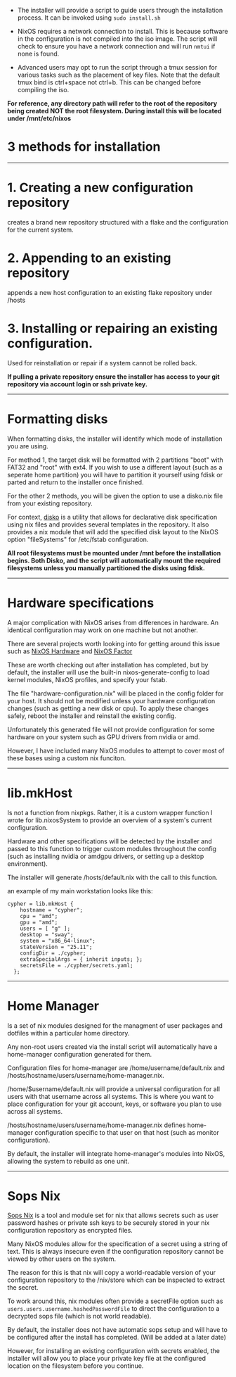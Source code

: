 - The installer will provide a script to guide users through the installation process. It can be invoked using `sudo install.sh`

- NixOS requires a network connection to install. This is because software in the configuration is not compiled into the iso image. The script will check to ensure you have a network connection and will run `nmtui` if none is found.

- Advanced users may opt to run the script through a tmux session for various tasks such as the placement of key files. Note that the default tmux bind is ctrl+space not ctrl+b. This can be changed before compiling the iso.

**For reference, any directory path will refer to the root of the repository being created NOT the root filesystem. During install this will be located under /mnt/etc/nixos**

# 3 methods for installation

-----------------------------------------------------------

# 1. Creating a new configuration repository

creates a brand new repository structured with a flake and the configuration for the current system.

# 2. Appending to an existing repository

appends a new host configuration to an existing flake repository under /hosts

# 3. Installing or repairing an existing configuration.

Used for reinstallation or repair if a system cannot be rolled back.

**If pulling a private repository ensure the installer has access to your git repository via account login or ssh private key.**

------------------------------------------------------------

# Formatting disks

When formatting disks, the installer will identify which mode of installation you are using.

For method 1, the target disk will be formatted with 2 partitions "boot" with FAT32 and "root" with ext4. If you wish to use a different layout (such as a seperate home partition) you will have to partition it yourself using fdisk or parted and return to the installer once finished.

For the other 2 methods, you will be given the option to use a disko.nix file from your existing repository.

For context, [disko](https://github.com/nix-community/disko) is a utility that allows for declarative disk specification using nix files and provides several templates in the repository.
It also provides a nix module that will add the specified disk layout to the NixOS option "fileSystems" for /etc/fstab configuration.

**All root filesystems must be mounted under /mnt before the installation begins. Both Disko, and the script will automatically mount the required filesystems unless you manually partitioned the disks using fdisk.**

-------------------------------------------------------------

# Hardware specifications

A major complication with NixOS arises from differences in hardware. An identical configuration may work on one machine but not another.

There are several projects worth looking into for getting around this issue such as [NixOS Hardware](https://github.com/nixos/nixos-hardware) and [NixOS Factor](https://github.com/nix-community/nixos-facter)

These are worth checking out after installation has completed, but by default, the installer will use the built-in nixos-generate-config to load kernel modules, NixOS profiles, and specify your fstab.

The file "hardware-configuration.nix" will be placed in the config folder for your host. It should not be modified unless your hardware configuration changes (such as getting a new disk or cpu).
To apply these changes safely, reboot the installer and reinstall the existing config.

Unfortunately this generated file will not provide configuration for some hardware on your system such as GPU drivers from nvidia or amd.

However, I have included many NixOS modules to attempt to cover most of these bases using a custom nix funciton.

-------------------------------------------------------------

# lib.mkHost

Is not a function from nixpkgs. Rather, it is a custom wrapper function I wrote for lib.nixosSystem to provide an overview of a system's current configuration.

Hardware and other specifications will be detected by the installer and passed to this function to trigger custom modules throughout the config (such as installing nvidia or amdgpu drivers, or setting up a desktop environment).

The installer will generate /hosts/default.nix with the call to this function.

an example of my main workstation looks like this:

```
cypher = lib.mkHost {
    hostname = "cypher";
    cpu = "amd";
    gpu = "amd";
    users = [ "g" ];
    desktop = "sway";
    system = "x86_64-linux";
    stateVersion = "25.11";
    configDir = ./cypher;
    extraSpecialArgs = { inherit inputs; };
    secretsFile = ./cypher/secrets.yaml;
  };
```

--------------------------------------------------------------

# Home Manager

Is a set of nix modules designed for the managment of user packages and dotfiles within a particular home directory.

Any non-root users created via the install script will automatically have a home-manager configuration generated for them.

Configuration files for home-manager are /home/username/default.nix and /hosts/hostname/users/username/home-manager.nix.

/home/$username/default.nix will provide a universal configuration for all users with that username across all systems.
This is where you want to place configuration for your git account, keys, or software you plan to use across all systems.

/hosts/hostname/users/username/home-manager.nix defines home-manager configuration specific to that user on that host (such as monitor configuration).

By default, the installer will integrate home-manager's modules into NixOS, allowing the system to rebuild as one unit.

--------------------------------------------------------------

# Sops Nix

[Sops Nix](https://github.com/Mic92/sops-nix) is a tool and module set for nix that allows secrets such as user password hashes or private ssh keys to be securely stored in your nix configuration repository as encrypted files.

Many NixOS modules allow for the specification of a secret using a string of text. This is always insecure even if the configuration repository cannot be viewed by other users on the system.

The reason for this is that nix will copy a world-readable version of your configuration repository to the /nix/store which can be inspected to extract the secret.

To work around this, nix modules often provide a secretFile option such as `users.users.username.hashedPasswordFile` to direct the configuration to a decrypted sops file (which is not world readable).

By default, the installer does not have automatic sops setup and will have to be configured after the install has completed. (Will be added at a later date)

However, for installing an existing configuration with secrets enabled, the installer will allow you to place your private key file at the configured location on the filesystem before you continue.
